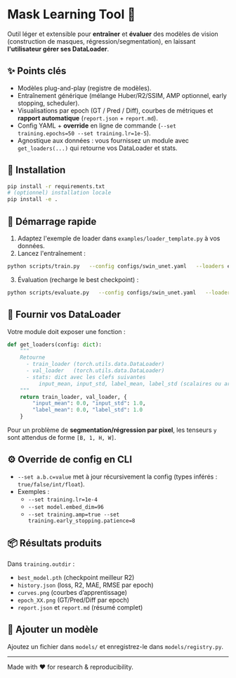 # Mask Learning Tool 🧩

Outil léger et extensible pour **entraîner** et **évaluer** des modèles de vision (construction de masques, régression/segmentation), en laissant **l'utilisateur gérer ses DataLoader**.

## ✨ Points clés
- Modèles plug-and-play (registre de modèles).
- Entraînement générique (mélange Huber/R2/SSIM, AMP optionnel, early stopping, scheduler).
- Visualisations par epoch (GT / Pred / Diff), courbes de métriques et **rapport automatique** (`report.json` + `report.md`).
- Config YAML + **override** en ligne de commande (`--set training.epochs=50 --set training.lr=1e-5`).
- Agnostique aux données : vous fournissez un module avec `get_loaders(...)` qui retourne vos DataLoader et stats.

## 🚀 Installation
```bash
pip install -r requirements.txt
# (optionnel) installation locale
pip install -e .
```

## 🧪 Démarrage rapide
1) Adaptez l'exemple de loader dans `examples/loader_template.py` à vos données.
2) Lancez l'entraînement :
```bash
python scripts/train.py   --config configs/swin_unet.yaml   --loaders examples.loader_template:get_loaders   --set training.epochs=5 --set training.outdir=results_demo
```
3) Évaluation (recharge le best checkpoint) :
```bash
python scripts/evaluate.py   --config configs/swin_unet.yaml   --loaders examples.loader_template:get_loaders   --checkpoint results_demo/best_model.pth
```

## 🧩 Fournir vos DataLoader
Votre module doit exposer une fonction :
```python
def get_loaders(config: dict):
    """
    Retourne
      - train_loader (torch.utils.data.DataLoader)
      - val_loader   (torch.utils.data.DataLoader)
      - stats: dict avec les clefs suivantes
          input_mean, input_std, label_mean, label_std (scalaires ou arrays broadcastables)
    """
    return train_loader, val_loader, {
        "input_mean": 0.0, "input_std": 1.0,
        "label_mean": 0.0, "label_std": 1.0
    }
```
Pour un problème de **segmentation/régression par pixel**, les tenseurs `y` sont attendus de forme `[B, 1, H, W]`.

## ⚙️ Override de config en CLI
- `--set a.b.c=value` met à jour récursivement la config (types inférés : `true/false/int/float`).
- Exemples :
  - `--set training.lr=1e-4`
  - `--set model.embed_dim=96`
  - `--set training.amp=true --set training.early_stopping.patience=8`

## 📦 Résultats produits
Dans `training.outdir` :
- `best_model.pth` (checkpoint meilleur R2)
- `history.json` (loss, R2, MAE, RMSE par epoch)
- `curves.png` (courbes d’apprentissage)
- `epoch_XX.png` (GT/Pred/Diff par epoch)
- `report.json` et `report.md` (résumé complet)

## 🧱 Ajouter un modèle
Ajoutez un fichier dans `models/` et enregistrez-le dans `models/registry.py`.

---

Made with ❤️ for research & reproducibility.
